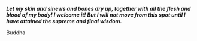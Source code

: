 _**Let my skin and sinews and bones dry up, together with all the flesh and blood of my body! I welcome it! But I will not move from this spot until I have attained the supreme and final wisdom.**_

Buddha
